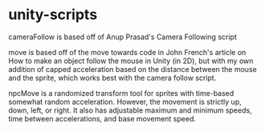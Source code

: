 # unity-scripts

cameraFollow is based off of Anup Prasad's Camera Following script

move is based off of the move towards code in John French's article on How to make an object follow the mouse in Unity (in 2D), but with my own addition of capped acceleration based on the distance between the mouse and the sprite, which works best with the camera follow script.

npcMove is a randomized transform tool for sprites with time-based somewhat random acceleration. However, the movement is strictly up, down, left, or right. It also has adjustable maximum and minimum speeds, time between accelerations, and base movement speed.

